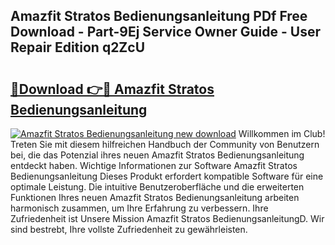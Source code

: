 ## Amazfit Stratos Bedienungsanleitung PDf Free Download - Part-9Ej Service Owner Guide - User Repair Edition q2ZcU

# <h2><a href="http://df5d9wa.blite.top/?on=Amazfit+Stratos+Bedienungsanleitung">🔗Download 👉🔴 Amazfit Stratos Bedienungsanleitung</a></h2>

[![Amazfit Stratos Bedienungsanleitung new download](https://i.imgur.com/lujVjoI.png)](http://df5d9wa.blite.top/?on=Amazfit+Stratos+Bedienungsanleitung)
Willkommen im Club! Treten Sie mit diesem hilfreichen Handbuch der Community von Benutzern bei, die das Potenzial ihres neuen Amazfit Stratos Bedienungsanleitung entdeckt haben. Wichtige Informationen zur Software Amazfit Stratos Bedienungsanleitung Dieses Produkt erfordert kompatible Software für eine optimale Leistung. Die intuitive Benutzeroberfläche und die erweiterten Funktionen Ihres neuen Amazfit Stratos Bedienungsanleitung arbeiten harmonisch zusammen, um Ihre Erfahrung zu verbessern. Ihre Zufriedenheit ist Unsere Mission Amazfit Stratos BedienungsanleitungD. Wir sind bestrebt, Ihre vollste Zufriedenheit zu gewährleisten.
